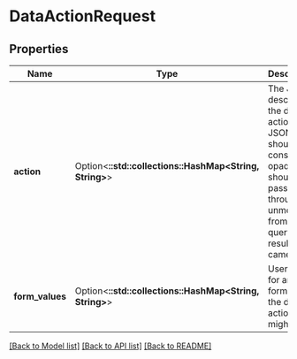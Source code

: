 # DataActionRequest

## Properties

Name | Type | Description | Notes
------------ | ------------- | ------------- | -------------
**action** | Option<**::std::collections::HashMap<String, String>**> | The JSON describing the data action. This JSON should be considered opaque and should be passed through unmodified from the query result it came from. | [optional]
**form_values** | Option<**::std::collections::HashMap<String, String>**> | User input for any form values the data action might use. | [optional]

[[Back to Model list]](../README.md#documentation-for-models) [[Back to API list]](../README.md#documentation-for-api-endpoints) [[Back to README]](../README.md)


